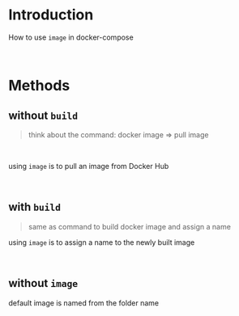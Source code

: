 <!-- omit in toc -->
# Introduction

How to use `image` in docker-compose

<br />


# Methods
## without `build`
> think about the command: docker image => pull image

<br />

using `image` is to pull an image from Docker Hub

<br />

## with `build`
> same as command to build docker image and assign a name

using `image` is to assign a name to the newly built image

<br />

## without `image`
default image is named from the folder name

